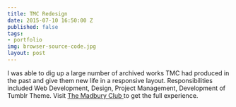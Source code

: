 ```yaml
---
title: TMC Redesign
date: 2015-07-10 16:50:00 Z
published: false
tags:
- portfolio
img: browser-source-code.jpg
layout: post
---
```


I was able to dig up a large number of archived works TMC had produced in the past and give them new life in a responsive layout. Responsibilities included Web Development, Design, Project Management, Development of Tumblr Theme. Visit [ The Madbury Club ](http://madburyclub.com) to get the full experience. 

